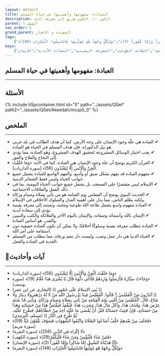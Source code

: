 ```yaml
---
layout: default
title: العبادة- مفهومها وأهميتها في حياة المسلم
description: الكون -١- الكون طريق إلى معرفة الله
parent: الفصل ٦
nav_order: 5
grand_parent: العقيدة و الاعجاز
tags: 
    ["﴿وَمَا خَلَقْتُ الْجِنَّ وَالْإِنْسَ إِلَّا لِيَعْبُدُونِ (56)﴾","﴿وَجَاءَتْ سَيَّارَةٌ فَأَرْسَلُوا وَارِدَهُمْ فَأَدْلَى دَلْوَهُ قَالَ يَا بُشْرَى هَذَا غُلَامٌ (19)﴾","(( بُنِيَ الإسلامُ عَلَى خَمْسٍ ))","(( أتَدْرُونَ مَنْ الْمُفْلِسُ ؟ قَالُوا: الْمُفْلِسُ فِينَا يَا رَسُولَ اللَّهِ مَنْ لَا لَهُ دِرْهَمَ وَلَا دِينَارَ وَلَا مَتَاعَ، قَالَ: الْمُفْلِسُ مِنْ أُمَّتِي يَوْمَ الْقِيَامَةِ مَنْ يَأْتِي بِصَلَاةٍ وَصِيَامٍ وَزَكَاةٍ، وَيَأْتِي قَدْ شَتَمَ عِرْضَ هَذَا، وَقَذَفَ هَذَا، وَأَكَلَ مَالَ هَذَا، وَضَرَبَ هَذَا، فَيُقْعَدُ فَيَقْتَصُّ هَذَا مِنْ حَسَنَاتِهِ وَهَذَا مِنْ حَسَنَاتِهِ، فَإِنْ فَنِيَتْ حَسَنَاتُهُ قَبْلَ أَنْ يُقْضَى مَا عَلَيْهِ أُخِذَ مِنْ خَطَايَاهُمْ، فَطُرِحَ عَلَيْهِ، ثُمَّ طُرِحَ فِي النَّارِ ))","﴿فَخَلَفَ مِنْ بَعْدِهِمْ خَلْفٌ أَضَاعُوا الصَّلَاةَ وَاتَّبَعُوا الشَّهَوَاتِ فَسَوْفَ يَلْقَوْنَ غَيّاً (59)﴾","﴿لَا إِكْرَاهَ فِي الدِّينِ (256)﴾","﴿فَمَنْ شَاءَ فَلْيُؤْمِنْ وَمَنْ شَاءَ فَلْيَكْفُرْ(29)﴾","﴿إِنَّا هَدَيْنَاهُ السَّبِيلَ إِمَّا شَاكِراً وَإِمَّا كَفُوراً (3)﴾","﴿وَلِكُلٍّ وِجْهَةٌ هُوَ مُوَلِّيهَا فَاسْتَبِقُوا الْخَيْرَاتِ (148)﴾"]
keys:
    ["العبادة","علة الوجود","الإسلام","الشعائر الدينية","السلوك الأخلاقي","المسجد","الطاعة الطوعية","المعرفة اليقينية","السعادة الأبدية","الإيمان"]
---
```

## ‏العبادة: مفهومها وأهميتها في حياة المسلم
***
## الأسئلة 
{% include h5pcontainer.html id="5" path="../assets/QSet" path2="../assets/QSet/Akeedah/mcqs5_0" %}
## الملخص
***
- ‏✔ العبادة هي علّة وجود الإنسان على وجه الأرض، كما أن هدف الطالب في بلد غربي هو نيل الدكتوراه، فإن هدف المسلم في الحياة هو العبادة. 
- ‏✔ يجب اختيار الوسائل المشروعة لتحقيق الهدف المشروع، وهو العبادة، مما يؤدي إلى النجاح والفلاح والفوز. 
- ‏✔ القرآن الكريم يوضح أن علة وجود الإنسان هي العبادة، كما في الآية: ﴿وَمَا خَلَقْتُ الْجِنَّ وَالْإِنْسَ إِلَّا لِيَعْبُدُونِ (56)﴾ [سورة الذاريات]. 
- ‏✔ مفهوم العبادة قد يفهم بشكل ضيق أو واسع، والفهم الواسع للعبادة يشمل جميع جوانب الحياة وليس فقط الشعائر الدينية. 
- ‏✔ الإسلام ليس مقتصرًا على المسجد، بل يشمل جميع جوانب الحياة اليومية، بما في ذلك العمل والعلاقات الاجتماعية. 
- ‏✔ الحديث النبوي يوضح أن المفلس يوم القيامة هو من يأتي بصلاة وصيام وزكاة ولكنه يظلم الناس، مما يدل على أهمية العدل والسلوك الأخلاقي في الإسلام. 
- ‏✔ العبادة مفهوم واسع يشمل طاعة الله طوعية ومحبة، وتستند إلى معرفة يقينية تؤدي إلى سعادة أبدية. 
- ‏✔ الإيمان بالله وأسمائه وصفاته، والإيمان باليوم الآخر والملائكة والكتب والنبيين والقدر، هو أساس العبادة. 
- ‏✔ العبادة تتطلب معرفة يقينية وسلوكًا أخلاقيًا، ولا يمكن أن تكون العبادة حقيقية دون استقامة على أمر الله. 
- ‏✔ الحياة الدنيا هي دار عمل وتعب، وليست دار تنعم ورفاه، مما يتطلب من المسلم الجدية في العبادة والعمل. 

## 📜آيات وأحاديث
***
- ‏﴿وَمَا خَلَقْتُ الْجِنَّ وَالْإِنْسَ إِلَّا لِيَعْبُدُونِ (56)﴾ (سورة الذاريات)
- ‏﴿وَجَاءَتْ سَيَّارَةٌ فَأَرْسَلُوا وَارِدَهُمْ فَأَدْلَى دَلْوَهُ قَالَ يَا بُشْرَى هَذَا غُلَامٌ (19)﴾ (سورة يوسف)
- ‏(( بُنِيَ الإسلامُ عَلَى خَمْسٍ )) (البخاري عن ابن عمر)
- ‏(( أتَدْرُونَ مَنْ الْمُفْلِسُ ؟ قَالُوا: الْمُفْلِسُ فِينَا يَا رَسُولَ اللَّهِ مَنْ لَا لَهُ دِرْهَمَ وَلَا دِينَارَ وَلَا مَتَاعَ، قَالَ: الْمُفْلِسُ مِنْ أُمَّتِي يَوْمَ الْقِيَامَةِ مَنْ يَأْتِي بِصَلَاةٍ وَصِيَامٍ وَزَكَاةٍ، وَيَأْتِي قَدْ شَتَمَ عِرْضَ هَذَا، وَقَذَفَ هَذَا، وَأَكَلَ مَالَ هَذَا، وَضَرَبَ هَذَا، فَيُقْعَدُ فَيَقْتَصُّ هَذَا مِنْ حَسَنَاتِهِ وَهَذَا مِنْ حَسَنَاتِهِ، فَإِنْ فَنِيَتْ حَسَنَاتُهُ قَبْلَ أَنْ يُقْضَى مَا عَلَيْهِ أُخِذَ مِنْ خَطَايَاهُمْ، فَطُرِحَ عَلَيْهِ، ثُمَّ طُرِحَ فِي النَّارِ )) (مسلم، الترمذي)
- ‏﴿فَخَلَفَ مِنْ بَعْدِهِمْ خَلْفٌ أَضَاعُوا الصَّلَاةَ وَاتَّبَعُوا الشَّهَوَاتِ فَسَوْفَ يَلْقَوْنَ غَيّاً (59)﴾ (سورة مريم)
- ‏﴿لَا إِكْرَاهَ فِي الدِّينِ (256)﴾ (سورة البقرة)
- ‏﴿فَمَنْ شَاءَ فَلْيُؤْمِنْ وَمَنْ شَاءَ فَلْيَكْفُرْ(29)﴾ (سورة الكهف)
- ‏﴿إِنَّا هَدَيْنَاهُ السَّبِيلَ إِمَّا شَاكِراً وَإِمَّا كَفُوراً (3)﴾ (سورة الإنسان)
- ‏﴿وَلِكُلٍّ وِجْهَةٌ هُوَ مُوَلِّيهَا فَاسْتَبِقُوا الْخَيْرَاتِ (148)﴾ (سورة البقرة)

